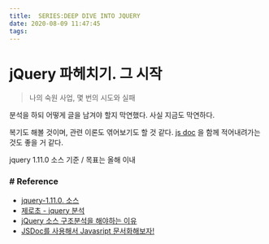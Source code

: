 ```yaml
---
title:  SERIES:DEEP DIVE INTO JQUERY
date: 2020-08-09 11:47:45
tags:
---
```


# jQuery 파헤치기. 그 시작
> 나의 숙원 사업, 몇 번의 시도와 실패

분석을 하되 어떻게 글을 남겨야 할지 막연했다.
사실 지금도 막연하다.

복기도 해볼 것이며, 관련 이론도 엮어보기도 할 것 같다.
[js doc](https://jsdoc.app/) 을 함께 적어내려가는 것도 좋을 거 같다.

jquery 1.11.0 소스 기준 /
목표는 올해 이내


### # Reference
- [jquery-1.11.0. 소스](http://code.jquery.com/jquery-1.11.0.js)
- [제로초 - jquery 분석](https://www.zerocho.com/category/JavaScript/post/578700166d694b98754f1d92)
- [jQuery 소스 구조분석을 해야하는 이유](https://boycoding.tistory.com/45)
- [JSDoc를 사용해서 Javasript 문서화해보자!](https://okayoon.tistory.com/entry/JSDoc%EB%A5%BC-%EC%82%AC%EC%9A%A9%ED%95%B4%EC%84%9C-Javasript-%EB%AC%B8%EC%84%9C%ED%99%94%ED%95%B4%EB%B3%B4%EC%9E%90)
